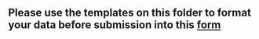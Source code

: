 ## Please use the templates on this folder to format your data before submission into this [form](https://submit.digital.gov.bc.ca/app/form/submit?f=18bba3ae-d787-438a-a037-8f6e3c5d94e7) 

